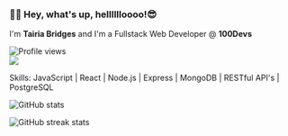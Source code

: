 ###  👋🏿  Hey, what's up, helllllloooo!😎 

I'm **Tairia Bridges** and I'm a Fullstack Web Developer @ **100Devs**

![Profile views](https://gpvc.arturio.dev/Finesse-Code)  
![](https://fiverr-res.cloudinary.com/images/q_auto,f_auto/gigs2/193559002/original/4f7b24b476ab01c611a65aa02ccf3beb4565894c/be-your-web-developer-in-php-and-laravel.jpg)

Skills: JavaScript | React | Node.js | Express | MongoDB | RESTful API's | PostgreSQL

![GitHub stats](https://github-readme-stats.vercel.app/api?username=Finesse-Code&show_icons=true)  

![GitHub streak stats](https://github-readme-streak-stats.herokuapp.com/?user=Finesse-Code)  



